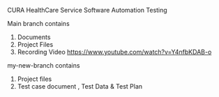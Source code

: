 CURA HealthCare Service Software Automation Testing

Main branch contains
1. Documents
2. Project Files
3. Recording Video
 https://www.youtube.com/watch?v=Y4nfbKDAB-o

my-new-branch contains
1. Project files
2. Test case document , Test Data & Test Plan
